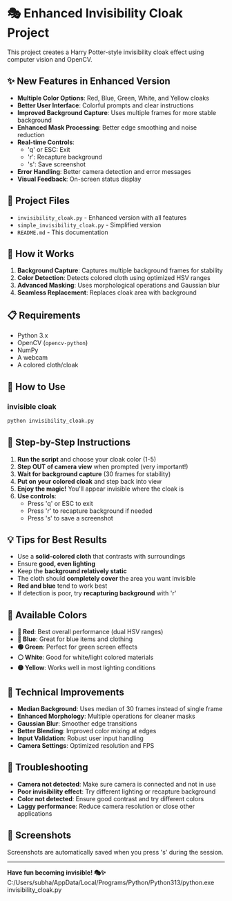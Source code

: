 # 🎭 Enhanced Invisibility Cloak Project

This project creates a Harry Potter-style invisibility cloak effect using computer vision and OpenCV.

## ✨ New Features in Enhanced Version

- **Multiple Color Options**: Red, Blue, Green, White, and Yellow cloaks
- **Better User Interface**: Colorful prompts and clear instructions
- **Improved Background Capture**: Uses multiple frames for more stable background
- **Enhanced Mask Processing**: Better edge smoothing and noise reduction
- **Real-time Controls**:
  - 'q' or ESC: Exit
  - 'r': Recapture background
  - 's': Save screenshot
- **Error Handling**: Better camera detection and error messages
- **Visual Feedback**: On-screen status display

## 📁 Project Files

- `invisibility_cloak.py` - Enhanced version with all features
- `simple_invisibility_cloak.py` - Simplified version
- `README.md` - This documentation

## 🎯 How it Works

1. **Background Capture**: Captures multiple background frames for stability
2. **Color Detection**: Detects colored cloth using optimized HSV ranges
3. **Advanced Masking**: Uses morphological operations and Gaussian blur
4. **Seamless Replacement**: Replaces cloak area with background

## 📋 Requirements

- Python 3.x
- OpenCV (`opencv-python`)
- NumPy
- A webcam
- A colored cloth/cloak

## 🚀 How to Use

### invisible cloak

```bash
python invisibility_cloak.py
```

## 📖 Step-by-Step Instructions

1. **Run the script** and choose your cloak color (1-5)
2. **Step OUT of camera view** when prompted (very important!)
3. **Wait for background capture** (30 frames for stability)
4. **Put on your colored cloak** and step back into view
5. **Enjoy the magic!** You'll appear invisible where the cloak is
6. **Use controls**:
   - Press 'q' or ESC to exit
   - Press 'r' to recapture background if needed
   - Press 's' to save a screenshot

## 💡 Tips for Best Results

- Use a **solid-colored cloth** that contrasts with surroundings
- Ensure **good, even lighting**
- Keep the **background relatively static**
- The cloth should **completely cover** the area you want invisible
- **Red and blue** tend to work best
- If detection is poor, try **recapturing background** with 'r'

## 🎨 Available Colors

- **🔴 Red**: Best overall performance (dual HSV ranges)
- **🔵 Blue**: Great for blue items and clothing
- **🟢 Green**: Perfect for green screen effects
- **⚪ White**: Good for white/light colored materials
- **🟡 Yellow**: Works well in most lighting conditions

## 🔧 Technical Improvements

- **Median Background**: Uses median of 30 frames instead of single frame
- **Enhanced Morphology**: Multiple operations for cleaner masks
- **Gaussian Blur**: Smoother edge transitions
- **Better Blending**: Improved color mixing at edges
- **Input Validation**: Robust user input handling
- **Camera Settings**: Optimized resolution and FPS

## 🐛 Troubleshooting

- **Camera not detected**: Make sure camera is connected and not in use
- **Poor invisibility effect**: Try different lighting or recapture background
- **Color not detected**: Ensure good contrast and try different colors
- **Laggy performance**: Reduce camera resolution or close other applications

## 📸 Screenshots

Screenshots are automatically saved when you press 's' during the session.

---

**Have fun becoming invisible! 🎭✨**
C:/Users/subha/AppData/Local/Programs/Python/Python313/python.exe invisibility_cloak.py
